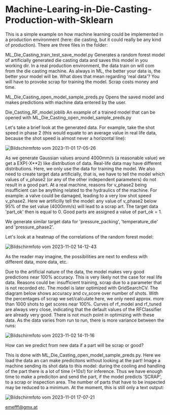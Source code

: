 # Machine-Learing-in-Die-Casting-Production-with-Sklearn

This is a simple example on how machine learning could be implemented in a production environment (here: die casting, but it could really be any kind of production). 
There are three files in the folder:

ML_Die_Casting_train_test_save_model.py
    Generates a random forest model of artificially generated die casting data and saves this model in you working dir.
    In a real production environment, the data train on will com from the die casting machine. As always in ML, the better
    your data is, the better your model will be. What does that mean regarding 'real data'? You will have to provoke scrap
    for training the model. Scrap costs money and time.

ML_Die_Casting_open_model_sample_preds.py
    Opens the saved model and makes predictions with machine data entered by the user.

Die_Casting_RF_model.joblib
    An example of a trained model that can be opened with ML_Die_Casting_open_model_sample_preds.py

    
Let's take a brief look at the generated data. For example, take the shot speed in phase 2 (this would equate to an average value in real life data, because the shot speed is almost never a horizontal line):

![Bildschirmfoto vom 2023-11-01 17-05-26](https://github.com/emefff/Machine-Learing-in-Die-Casting-Production-with-Sklearn/assets/89903493/80ec501a-552a-4da5-b043-692d869f3c1d)

As we generate Gaussian values around 4000mm/s (a reasonable value) we get a EXP(-X**2) like distribution of data. Real-life data may have different distributions. Here, we only use the data for training the model.
We also need to create target data artificially, that is, we have to tell the model which values of v_phase2 (or any of the other independent parameters) do not result in a good part. At a real machine, reasons for v_phase2 being insufficient can be anything related to the hydraulics of the machine. For example: a valve could be damaged, leading to a very low shot speed v_phase2.
Here we artificilly tell the model: any value of v_phase2 below 95% of the set value (4000mm/s) will lead to a scrap art. The target data 'part_ok' then is equal to 0. Good parts are assigned a value of part_ok = 1.

We generate similar target data for 'pressure_packing', 'temperature_die' and 'pressure_phase2'.

Let's look at a heatmap of the correlations of the random forest model:

![Bildschirmfoto vom 2023-11-02 14-12-43](https://github.com/emefff/Machine-Learing-in-Die-Casting-Production-with-Sklearn/assets/89903493/7dc08bf9-97dd-4051-8504-557925834398)

As the reader may imagine, the possibilities are next to endless with different data, more data, etc.

Due to the artificial nature of the data, the model makes very good predictions near 100% accuracy. This is very likely not the case for real life data. Reasons could be: insufficient training, scrap due to a parameter that is not recorded etc.
The model is later optimized with GridSearchCV. The diagram below shows accuracy and cv_score over number of shots. With the percentages of scrap we set/calculate here, we only need approx. more than 1000 shots to get scores near 100%. Curves of rf_model and rf_tuned are always very close, indicating that the default values of the RFClassifier are already very good. There is not much point in optimizing with these data. As the data varies from run to run, there is more variance between the runs:

![Bildschirmfoto vom 2023-11-02 14-11-16](https://github.com/emefff/Machine-Learing-in-Die-Casting-Production-with-Sklearn/assets/89903493/971277aa-6705-4407-b2ca-35952795cd91)

How can we predict from new data if a part will be scrap or good?

This is done with ML_Die_Casting_open_model_sample_preds.py.
Here we load the data an can make predicitons without looking at the part! Image a machine sending its shot data to this model: during the cooling and handling of the part there is a lot of time (+10s!) for inference. Thus we have enough time to make a prediciton and send the part, if the model predicts 'SCRAP', to a scrap or inspection area. The number of parts that have to be inspected may be reduced to a minimum.
At the moment, this is still only a text output:

![Bildschirmfoto vom 2023-11-01 17-07-21](https://github.com/emefff/Machine-Learing-in-Die-Casting-Production-with-Sklearn/assets/89903493/edd92f9b-6e65-4215-816e-4e652ab05ead)

emefff@gmx.at

